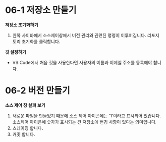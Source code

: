 # 06-1 저장소 만들기

**저장소 초기화하기**
 1. 왼쪽 사이바에서 소스제어창에서 버전 관리와 관련된 명령이 이루어집니다. 리포지토리 초기화를 클릭합니다.

 **깃 설정하기**
 - VS Code에서 처음 깃을 사용한다면 사용자의 이름과 이메일 주소를 등록해야 합니다.


# 06-2 버전 만들기


**소스 제어 창 살펴 보기**
1. 새로운 파일을 만들었기 때문에 소스 제어 아이콘에는 '1'이라고 표시되어 있습니다. 소스제어 아이콘에 숫자가 표시되는 건 저장소에 변경 사항이 있다는 의미입니다.
2. 스테이징 합니다.
3. 커밋 합니다.